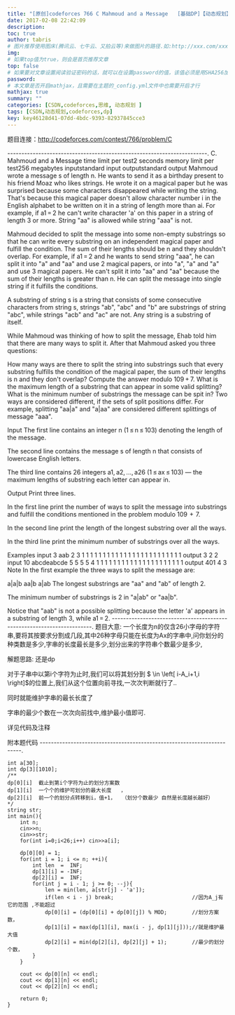```yaml
---
title: "[原创]codeforces 766 C Mahmoud and a Message   [基础DP]【动态规划】"
date: 2017-02-08 22:42:09
description:
toc: true
author: tabris
# 图片推荐使用图床(腾讯云、七牛云、又拍云等)来做图片的路径.如:http://xxx.com/xxx.jpg
img:
# 如果top值为true，则会是首页推荐文章
top: false
# 如果要对文章设置阅读验证密码的话，就可以在设置password的值，该值必须是用SHA256加密后的密码，防止被他人识破
password:
# 本文章是否开启mathjax，且需要在主题的_config.yml文件中也需要开启才行
mathjax: true
summary: ""
categories: [CSDN,codeforces,思维, 动态规划 ]
tags: [CSDN,动态规划,codeforces,dp]
key: key46128d41-07dd-4bdc-9393-82937845cce3
---
```


题目连接：http://codeforces.com/contest/766/problem/C

-----------------------------------------------------------------------.
C. Mahmoud and a Message
time limit per test2 seconds
memory limit per test256 megabytes
inputstandard input
outputstandard output
Mahmoud wrote a message s of length n. He wants to send it as a birthday present to his friend Moaz who likes strings. He wrote it on a magical paper but he was surprised because some characters disappeared while writing the string. That's because this magical paper doesn't allow character number i in the English alphabet to be written on it in a string of length more than ai. For example, if a1 = 2 he can't write character 'a' on this paper in a string of length 3 or more. String "aa" is allowed while string "aaa" is not.

Mahmoud decided to split the message into some non-empty substrings so that he can write every substring on an independent magical paper and fulfill the condition. The sum of their lengths should be n and they shouldn't overlap. For example, if a1 = 2 and he wants to send string "aaa", he can split it into "a" and "aa" and use 2 magical papers, or into "a", "a" and "a" and use 3 magical papers. He can't split it into "aa" and "aa" because the sum of their lengths is greater than n. He can split the message into single string if it fulfills the conditions.

A substring of string s is a string that consists of some consecutive characters from string s, strings "ab", "abc" and "b" are substrings of string "abc", while strings "acb" and "ac" are not. Any string is a substring of itself.

While Mahmoud was thinking of how to split the message, Ehab told him that there are many ways to split it. After that Mahmoud asked you three questions:

How many ways are there to split the string into substrings such that every substring fulfills the condition of the magical paper, the sum of their lengths is n and they don't overlap? Compute the answer modulo 109 + 7.
What is the maximum length of a substring that can appear in some valid splitting?
What is the minimum number of substrings the message can be spit in?
Two ways are considered different, if the sets of split positions differ. For example, splitting "aa|a" and "a|aa" are considered different splittings of message "aaa".

Input
The first line contains an integer n (1 ≤ n ≤ 103) denoting the length of the message.

The second line contains the message s of length n that consists of lowercase English letters.

The third line contains 26 integers a1, a2, ..., a26 (1 ≤ ax ≤ 103) — the maximum lengths of substring each letter can appear in.

Output
Print three lines.

In the first line print the number of ways to split the message into substrings and fulfill the conditions mentioned in the problem modulo 109  +  7.

In the second line print the length of the longest substring over all the ways.

In the third line print the minimum number of substrings over all the ways.

Examples
input
3
aab
2 3 1 1 1 1 1 1 1 1 1 1 1 1 1 1 1 1 1 1 1 1 1 1 1 1
output
3
2
2
input
10
abcdeabcde
5 5 5 5 4 1 1 1 1 1 1 1 1 1 1 1 1 1 1 1 1 1 1 1 1 1
output
401
4
3
Note
In the first example the three ways to split the message are:

a|a|b
aa|b
a|ab
The longest substrings are "aa" and "ab" of length 2.

The minimum number of substrings is 2 in "a|ab" or "aa|b".

Notice that "aab" is not a possible splitting because the letter 'a' appears in a substring of length 3, while a1 = 2.
-----------------------------------------------------------------------.
题目大意:
一个长度为n的仅含26小字母的字符串,要将其按要求分割成几段,其中26种字母只能在长度为Ax的字串中,问你划分的种类数是多少,字串的长度最长是多少,划分出来的字符串个数最少是多少,


解题思路:
还是dp

对于子串中以第i个字符为止时,我们可以将其划分到 $ \in \left[ i-A_i+1,i \right]$的位置上,我们从这个位置向前寻找,一次次判断就行了..

同时就能维护字串的最长长度了

字串的最少个数在一次次向前找中,维护最小值即可.

详见代码及注释


附本题代码
-----------------------------------------------------------------------.
```
int a[30];
int dp[3][1010];
/**
dp[0][i]  截止到第i个字符为止的划分方案数
dp[1][i]  一个个的维护可划分的最大长度   ，
dp[2][i]  前一个的划分点转移到i，值+1，  （划分个数最少 自然是长度越长越好）
*/
string str;
int main(){
    int n;
    cin>>n;
    cin>>str;
    for(int i=0;i<26;i++) cin>>a[i];

    dp[0][0] = 1;
    for(int i = 1; i <= n; ++i){
        int len  =  INF;
        dp[1][i] = -INF;
        dp[2][i] =  INF;
        for(int j = i - 1; j >= 0; --j){
            len = min(len, a[str[j] - 'a']);
            if(len < i - j) break;                         //因为A_j有它的范围 ,不能超过
            dp[0][i] = (dp[0][i] + dp[0][j]) % MOD;        //划分方案数，
            dp[1][i] = max(dp[1][i], max(i - j, dp[1][j]));//就是维护最大值
            dp[2][i] = min(dp[2][i], dp[2][j] + 1);        //最少的划分个数，
        }
    }

    cout << dp[0][n] << endl;
    cout << dp[1][n] << endl;
    cout << dp[2][n] << endl;

    return 0;
}
```